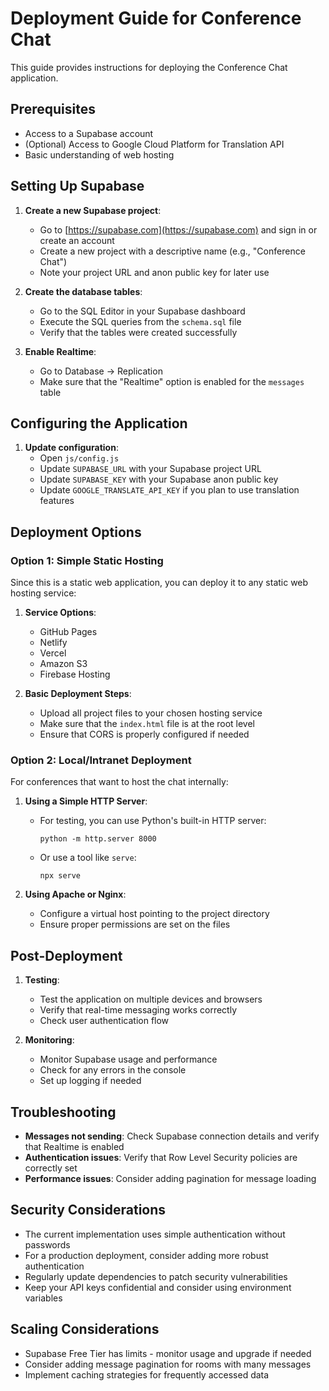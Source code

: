 # Deployment Guide for Conference Chat

This guide provides instructions for deploying the Conference Chat application.

## Prerequisites

- Access to a Supabase account
- (Optional) Access to Google Cloud Platform for Translation API
- Basic understanding of web hosting

## Setting Up Supabase

1. **Create a new Supabase project**:
   - Go to [https://supabase.com](https://supabase.com) and sign in or create an account
   - Create a new project with a descriptive name (e.g., "Conference Chat")
   - Note your project URL and anon public key for later use

2. **Create the database tables**:
   - Go to the SQL Editor in your Supabase dashboard
   - Execute the SQL queries from the `schema.sql` file
   - Verify that the tables were created successfully

3. **Enable Realtime**:
   - Go to Database → Replication
   - Make sure that the "Realtime" option is enabled for the `messages` table

## Configuring the Application

1. **Update configuration**:
   - Open `js/config.js`
   - Update `SUPABASE_URL` with your Supabase project URL
   - Update `SUPABASE_KEY` with your Supabase anon public key
   - Update `GOOGLE_TRANSLATE_API_KEY` if you plan to use translation features

## Deployment Options

### Option 1: Simple Static Hosting

Since this is a static web application, you can deploy it to any static web hosting service:

1. **Service Options**:
   - GitHub Pages
   - Netlify
   - Vercel
   - Amazon S3
   - Firebase Hosting

2. **Basic Deployment Steps**:
   - Upload all project files to your chosen hosting service
   - Make sure that the `index.html` file is at the root level
   - Ensure that CORS is properly configured if needed

### Option 2: Local/Intranet Deployment

For conferences that want to host the chat internally:

1. **Using a Simple HTTP Server**:
   - For testing, you can use Python's built-in HTTP server:
     ```
     python -m http.server 8000
     ```
   - Or use a tool like `serve`:
     ```
     npx serve
     ```

2. **Using Apache or Nginx**:
   - Configure a virtual host pointing to the project directory
   - Ensure proper permissions are set on the files

## Post-Deployment

1. **Testing**:
   - Test the application on multiple devices and browsers
   - Verify that real-time messaging works correctly
   - Check user authentication flow

2. **Monitoring**:
   - Monitor Supabase usage and performance
   - Check for any errors in the console
   - Set up logging if needed

## Troubleshooting

- **Messages not sending**: Check Supabase connection details and verify that Realtime is enabled
- **Authentication issues**: Verify that Row Level Security policies are correctly set
- **Performance issues**: Consider adding pagination for message loading

## Security Considerations

- The current implementation uses simple authentication without passwords
- For a production deployment, consider adding more robust authentication
- Regularly update dependencies to patch security vulnerabilities
- Keep your API keys confidential and consider using environment variables

## Scaling Considerations

- Supabase Free Tier has limits - monitor usage and upgrade if needed
- Consider adding message pagination for rooms with many messages
- Implement caching strategies for frequently accessed data

